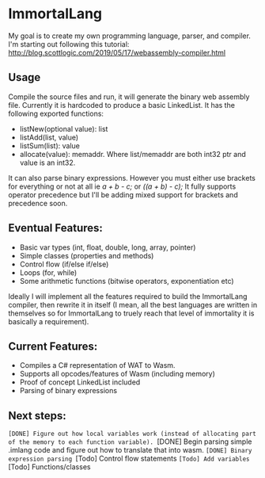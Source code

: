 # ImmortalLang
My goal is to create my own programming language, parser, and compiler. I'm starting out following this tutorial: http://blog.scottlogic.com/2019/05/17/webassembly-compiler.html

## Usage
Compile the source files and run, it will generate the binary web assembly file. Currently it is hardcoded to produce a basic LinkedList. It has the following exported functions:
- listNew(optional value): list
- listAdd(list, value)
- listSum(list): value
- allocate(value): memaddr.
Where list/memaddr are both int32 ptr and value is an int32.

It can also parse binary expressions. However you must either use brackets for everything or not at all ie *a + b - c;* or *((a + b) - c);* It fully supports operator precedence but I'll be adding mixed support for brackets and precedence soon.



## Eventual Features:
- Basic var types (int, float, double, long, array, pointer)
- Simple classes (properties and methods)
- Control flow (if/else if/else)
- Loops (for, while)
- Some arithmetic functions (bitwise operators, exponentiation etc)

Ideally I will implement all the features required to build the ImmortalLang compiler, then rewrite it in itself (I mean, all the best languages are written in themselves so for ImmortalLang to truely reach that level of immortality it is basically a requirement).

## Current Features:
- Compiles a C# representation of WAT to Wasm.
- Supports all opcodes/features of Wasm (including memory)
- Proof of concept LinkedList included
- Parsing of binary expressions

## Next steps:
`[DONE] Figure out how local variables work (instead of allocating part of the memory to each function variable).
`[DONE] Begin parsing simple .imlang code and figure out how to translate that into wasm.
`[DONE] Binary expression parsing
`[Todo] Control flow statements
`[Todo] Add variables
`[Todo] Functions/classes
